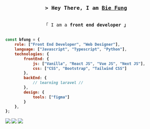 <!-- Intro  -->
<h3 align="center">
        <samp>&gt; Hey There, I am 
                <b><a target="_blank" href="https://alsiam.com">Bie Fung</a></b>
        </samp>
</h3>


<p align="center"> 
  <samp>
    <br>
    「 I am a <b>front end developer<b> 」
    <br>
    <br>
  </samp>
</p>

```javascript
const bfung = {
    role: ["Front End Developer", "Web Designer"],
    language: ["Javascript", "Typescript", "Python"],
    technologies: {
        frontEnd: {
            js: ["Vanilla", "React JS", "Vue JS", "Next JS"],
            css: ["CSS", "Bootstrap", "Tailwind CSS"]
        },
        backEnd: {
            // learning laravel //
        },
        design: {
            tools: ["figma"]
        }
    },
};
```

![](http://github-profile-summary-cards.vercel.app/api/cards/profile-details?username=Bfungcode&theme=2077)
![](http://github-profile-summary-cards.vercel.app/api/cards/repos-per-language?username=Bfungcode&theme=2077)
![](http://github-profile-summary-cards.vercel.app/api/cards/most-commit-language?username=Bfungcode&theme=2077)
